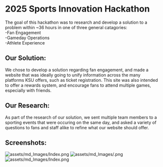 # 2025 Sports Innovation Hackathon
The goal of this hackathon was to research and develop a solution to a problem within ~36 hours in one of three general catagories: <br>
-Fan Engagement <br>
-Gameday Operations <br>
-Athlete Experience <br>

## Our Solution:
We chose to develop a solution regarding fan engagement, and made a website that was ideally going to unify information across the many platforms KSU offers, such as ticket registration. This site was also intended to offer a rewards system, and encourage fans to attend multiple games, especially with friends. <br>

## Our Research: 
As part of the research of our solution, we sent multiple team members to a sporting events that were occuring on the same day, and asked a variety of questions to fans and staff alike to refine what our website should offer.

## Screenshots:
![assets/md_Images/Index.png](assets/md_Images/index.png)
![assets/md_Images/.png](assets/md_Images/Leaderboard.png)
![assets/md_Images/Index.png](assets/md_Images/Events.png)